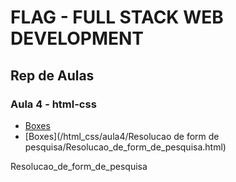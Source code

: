 # FLAG - FULL STACK WEB DEVELOPMENT
## Rep de Aulas
### Aula 4 - html-css

- [Boxes](/html_css/aula4/Boxes/Boxes.html)
- [Boxes](/html_css/aula4/Resolucao de form de pesquisa/Resolucao_de_form_de_pesquisa.html)

Resolucao_de_form_de_pesquisa

